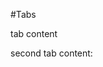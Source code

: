 #Tabs

<!--
type: tab
titles: First Tab, Second Tab
-->

tab content

<!--
type: tab
-->

second tab content:

<!-- type: row -->

<!-- type: card
title: Card One
description: About...
link: ?path=docs/about-developer-studio.md
-->

<!-- type: card
title: Second Card
description: About...
link: ?path=docs/about-developer-studio.md
-->

<!-- type: row-end -->

<!-- type: tab-end -->

